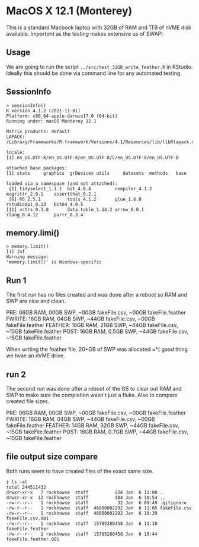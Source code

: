 # MacOS X 12.1 (Monterey)

This is a standard Macbook laptop with 32GB of RAM and 1TB of nVME disk available. *important* as the testing makes extensive us of SWAP!

## Usage

We are going to run the script `../src/test_32GB_write_feather.R` in RStudio. Ideally this should be done via command line for any automated testing. 

## SessionInfo

```
> sessionInfo()
R version 4.1.2 (2021-11-01)
Platform: x86_64-apple-darwin17.0 (64-bit)
Running under: macOS Monterey 12.1

Matrix products: default
LAPACK: /Library/Frameworks/R.framework/Versions/4.1/Resources/lib/libRlapack.dylib

locale:
[1] en_US.UTF-8/en_US.UTF-8/en_US.UTF-8/C/en_US.UTF-8/en_US.UTF-8

attached base packages:
[1] stats     graphics  grDevices utils     datasets  methods   base     

loaded via a namespace (and not attached):
 [1] tidyselect_1.1.1  bit_4.0.4         compiler_4.1.2    magrittr_2.0.1    assertthat_0.2.1 
 [6] R6_2.5.1          tools_4.1.2       glue_1.6.0        rstudioapi_0.13   bit64_4.0.5      
[11] vctrs_0.3.8       data.table_1.14.2 arrow_6.0.1       rlang_0.4.12      purrr_0.3.4  
```

## memory.limi()

```
> memory.limit()
[1] Inf
Warning message:
'memory.limit()' is Windows-specific 
```

## Run 1

The first run has no files created and was done after a reboot so RAM and SWP are nice and clean. 

PRE:     06GB RAM,  00GB SWP, ~00GB fakeFile.csv, ~00GB fakeFile.feather
FWRITE:  16GB RAM,  04GB SWP, ~44GB fakeFile.csv, ~00GB fakeFile.feather
FEATHER: 16GB RAM,  21GB SWP, ~44GB fakeFile.csv, ~15GB fakeFile.feather
POST:    16GB RAM, 0.5GB SWP, ~44GB fakeFile.csv, ~15GB fakeFile.feather

When writing the feather file, 20+GB of SWP was allocated =*( good thing we hvae an nVME drive. 

## run 2 

The second run was done after a reboot of the OS to clear out RAM and SWP to make sure the completion wasn't just a fluke. Also to compare created file sizes. 

PRE:     06GB RAM,  00GB SWP, ~00GB fakeFile.csv, ~00GB fakeFile.feather
FWRITE:  16GB RAM,  04GB SWP, ~44GB fakeFile.csv, ~00GB fakeFile.feather
FEATHER: 14GB RAM,  32GB SWP, ~44GB fakeFile.csv, ~15GB fakeFile.feather
POST:    16GB RAM, 0.7GB SWP, ~44GB fakeFile.csv, ~15GB fakeFile.feather

## file output size compare

Both runs seem to have created files of the exact same size. 

```
❯ ls -al
total 244511432
drwxr-xr-x   7 rockhowse  staff          224 Jan  6 11:08 .
drwxr-xr-x  12 rockhowse  staff          384 Jan  6 10:54 ..
-rw-r--r--   1 rockhowse  staff           32 Jan  6 09:49 .gitignore
-rw-r--r--   1 rockhowse  staff  46800002292 Jan  6 11:05 fakeFile.csv
-rw-r--r--   1 rockhowse  staff  46800002292 Jan  6 10:39 fakeFile.csv.001
-rw-r--r--   1 rockhowse  staff  15785280458 Jan  6 11:10 fakeFile.feather
-rw-r--r--   1 rockhowse  staff  15785280458 Jan  6 10:44 fakeFile.feather.001
```